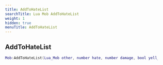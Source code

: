 ```yaml
---
title: AddToHateList
searchTitle: Lua Mob AddToHateList
weight: 1
hidden: true
menuTitle: AddToHateList
---
```

## AddToHateList
```lua
Mob:AddToHateList(Lua_Mob other, number hate, number damage, bool yell_for_help, bool frenzy, bool buff_tic); -- void
```